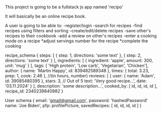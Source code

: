 This project is going to be a fullstack js app named 'recipo'

It will basically be an online recipe book.

A user is going to be able to:
    -register/login
    -search for recipes
    -find recipes using filters and sorting
    -create/edit/delete recipes
    -save other's recipes to their cookbook
    -add a review on other's recipes
    -enter a cooking mode on a recipe
        *adjust servings number for the recipe
        *complete the cooking



recipe_schema {
    steps: [
        { step: 1, 
          directions: 'some text'
        },
        { step: 2, 
          directions: 'some text'
        }
    ],
    ingredients: [
        { ingredient: 'apple', amount: 300, unit: 'mug' }
    ],
    tags: [ 'High protein', 'Low carb', 'Vegetarian', 'Chicken'],
    author: { name: 'Martin Happy', id: 839482589348 },
    times: { total: 3.23, prep: 1, cook: 2.46 },    //(in hours, number)
    reviews: [
        {
            user: { name: 'Adam', id: 39085480395 },
            stars: 3,   // Out of 5
            text: 'Very good recipe...',
            date: '03.11.2024'
        }
    ],
    description: 'some description...',
    cooked_by: [ id, id, id, id ],
    recipe_id: 2340239840982
}


User schema {
    email: 'gmail@gmail.com',
    password: 'hashedPassword'
    name: 'Joe Biden',
    pfp: profilePicture,
    savedRecipes: [ id, id, id, id ]
}